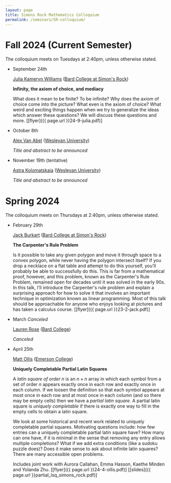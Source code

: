 ```yaml
---
layout: page
title: Simons Rock Mathematics Colloquium
permalink: /seminars/SR-colloquium/
---
```


Fall 2024 (Current Semester)
======

The colloquium meets on Tuesdays at 2:40pm, unless otherwise stated.

* September 24th

  [Julia Kameryn Williams](https://www.kamerynjw.net/) ([Bard College at Simon's Rock](https://simons-rock.edu/))

  **Infinity, the axiom of choice, and mediacy**

  What does it mean to be finite? To be infinite? Why does the axiom of choice come into the picture? What even is the axiom of choice? What weird and exciting things happen when we try to generalize the ideas which answer these questions? We will discuss these questions and more. [[flyer]({{ page.url }}24-9-julia.pdf)]

* October 8th

  [Alex Van Abel](https://www.wesleyan.edu/academics/faculty/avanabel/profile.html) ([Wesleyan University](https://www.wesleyan.edu/))

  *Title and abstract to be announced*

* November 19th (tentative)

  [Astra Kolomatskaia](https://www.wesleyan.edu/academics/faculty/akolomatskaia/profile.html) ([Wesleyan University](https://www.wesleyan.edu/))

  *Title and abstract to be announced*

Spring 2024
======

The colloquium meets on Thursdays at 2:40pm, unless otherwise stated.

* February 29th

    [Jack Burkart](https://www.jackburkart.com/) ([Bard College at Simon's Rock](https://simons-rock.edu/))

    **The Carpenter's Rule Problem**

    Is it possible to take any given polygon and move it through space to a convex polygon, while never having the polygon intersect itself? If you drop a necklace on a flat table and attempt to do this yourself, you'll probably be able to successfully do this. This is far from a mathematical proof, however, and this problem, known as the Carpenter's Rule Problem, remained open for decades until it was solved in the early 90s. In this talk, I'll introduce the Carpenter's rule problem and explain a surprising approach for how to solve it that involves an important technique in optimization known as linear programming. Most of this talk should be approachable for anyone who enjoys looking at pictures and has taken a calculus course. [[flyer]({{ page.url }}23-2-jack.pdf)]

* March *Canceled*

    [Lauren Rose](https://faculty.bard.edu/rose/) ([Bard College](https://www.bard.edu/))

    *Canceled*

* April 25th

    [Matt Ollis](https://emerson.edu/faculty-staff-directory/matt-ollis) ([Emerson College](https://emerson.edu/))

  **Uniquely Completable Partial Latin Squares**

  A *latin square of order* $n$ is an $n \times n$ array in which each symbol from a set of order $n$ appears exactly once in each row and exactly once in each column.  If we loosen the definition so that each symbol appears at most once in each row and at most once in each column (and so there may be empty cells) then we have a  *partial latin square*.   A partial latin square is *uniquely completable* if there is exactly one way to fill in the empty cells to obtain a latin square.

  We look at some historical and recent work related to uniquely completable partial squares.  Motivating questions include: how few entries can a uniquely completable partial latin square have?   How many can one have, if it is minimal in the sense that removing any entry allows multiple completions?  What if we add extra conditions (like a sudoku puzzle does)?  Does it make sense to ask about infinite latin squares?  There are many accessible open problems.  


  Includes joint work with Aurora Callahan, Emma Hasson, Kaethe Minden and Yolanda Zhu. [[flyer]({{ page.url }}24-4-ollis.pdf)] [[slides]({{ page.url }}partial_lsq_simons_rock.pdf)]

